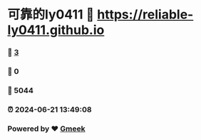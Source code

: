# 可靠的ly0411 :link: https://reliable-ly0411.github.io 
### :page_facing_up: [3](https://reliable-ly0411.github.io/tag.html) 
### :speech_balloon: 0 
### :hibiscus: 5044 
### :alarm_clock: 2024-06-21 13:49:08 
### Powered by :heart: [Gmeek](https://github.com/Meekdai/Gmeek)
